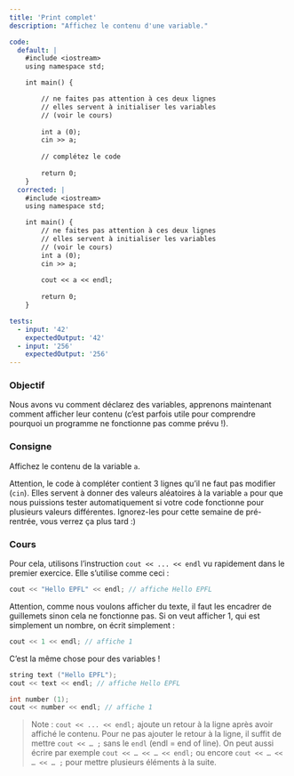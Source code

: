 ```yaml
---
title: 'Print complet'
description: "Affichez le contenu d'une variable."

code:
  default: |
    #include <iostream>
    using namespace std;

    int main() {     

        // ne faites pas attention à ces deux lignes    
        // elles servent à initialiser les variables    
        // (voir le cours)  
        
        int a (0);
        cin >> a;   
        
        // complétez le code    
        
        return 0;
    }
  corrected: |
    #include <iostream>
    using namespace std;

    int main() {        
        // ne faites pas attention à ces deux lignes    
        // elles servent à initialiser les variables    
        // (voir le cours)    
        int a (0);
        cin >> a; 
        
        cout << a << endl;    
        
        return 0;	
    }

tests:
  - input: '42'
    expectedOutput: '42'
  - input: '256'
    expectedOutput: '256'
---
```


### Objectif

Nous avons vu comment déclarez des variables, apprenons maintenant comment afficher leur contenu (c’est parfois utile pour comprendre pourquoi un programme ne fonctionne pas comme prévu !).

### Consigne

Affichez le contenu de la variable `a`.

Attention, le code à compléter contient 3 lignes qu’il ne faut pas modifier (`cin`). Elles servent à donner des valeurs aléatoires à la variable `a` pour que nous puissions tester automatiquement si votre code fonctionne pour plusieurs valeurs différentes. Ignorez-les pour cette semaine de pré-rentrée, vous verrez ça plus tard :)

### Cours

Pour cela, utilisons l’instruction `cout << ... << endl` vu rapidement dans le premier exercice. Elle s’utilise comme ceci :

```cpp
cout << "Hello EPFL" << endl; // affiche Hello EPFL
```

Attention, comme nous voulons afficher du texte, il faut les encadrer de guillemets sinon cela ne fonctionne pas. Si on veut afficher 1, qui est simplement un nombre, on écrit simplement :

```cpp
cout << 1 << endl; // affiche 1
```

C’est la même chose pour des variables !

```cpp
string text ("Hello EPFL");
cout << text << endl; // affiche Hello EPFL

int number (1);
cout << number << endl; // affiche 1
```

> Note : `cout << ... << endl;` ajoute un retour à la ligne après avoir affiché le contenu. Pour ne pas ajouter le retour à la ligne, il suffit de mettre `cout << … ;` sans le `endl` (endl = end of line). On peut aussi écrire par exemple `cout << … << … << endl;` ou encore `cout << … << … << … ;` pour mettre plusieurs éléments à la suite.
